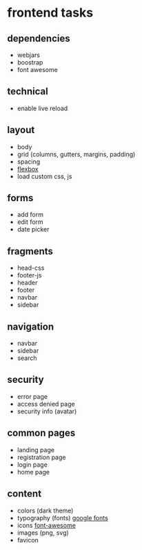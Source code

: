 # frontend tasks

## dependencies

- webjars
- boostrap
- font awesome

## technical

- enable live reload

## layout

- body
- grid (columns, gutters, margins, padding)
- spacing
- [flexbox](https://css-tricks.com/snippets/css/a-guide-to-flexbox/)
- load custom css, js

## forms

- add form
- edit form
- date picker

## fragments

- head-css
- footer-js
- header
- footer
- navbar
- sidebar

## navigation

- navbar
- sidebar
- search

## security

- error page
- access denied page
- security info (avatar)

## common pages

- landing page
- registration page
- login page
- home page

## content

- colors (dark theme)
- typography (fonts) [google fonts](https://fonts.google.com/?query=roboto)
- icons [font-awesome](https://fontawesome.com/v5.15/icons?m=free)
- images (png, svg)
- favicon
